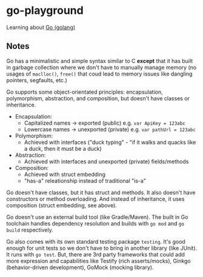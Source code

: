 # go-playground
Learning about [Go (golang)](https://go.dev/)

## Notes
Go has a minimalistic and simple syntax similar to C **except** that it has built in garbage collection where we don't have to manually manage memory (no usages of `maclloc()`, `free()` that coud lead to memory issues like dangling pointers, segfaults, etc.)

Go supports some object-orientated principles: encapsulation, polymorphism, abstraction, and composition, but doesn't have classes or inheritance. 
* Encapsulation: 
    * Capitalized names -> exported (public) e.g. `var ApiKey = 123abc`
    * Lowercase names -> unexported (private) e.g. `var pathUrl = 123abc`
* Polymorphism:
    * Achieved with interfaces ("duck typing" - "if it walks and quacks like a duck, then it must be a duck)
* Abstraction:
    * Achieved with interfaces and unexported (private) fields/methods
* Composition:
    * Achieved with struct embedding
    * "has-a" releationship instead of traditional "is-a"

Go doesn't have classes, but it has struct and methods. It also doesn't have constructors or method overloading. And instead of inheritance, it uses composition (struct embedding, see above).

Go doesn't use an external build tool (like Gradle/Maven). The built in Go toolchain handles dependency resolution and builds with `go mod` and `go build` respectively.

Go also comes with its own standard testing package `testing`. It's good enough for unit tests so we don't have to bring in another library (like JUnit). It runs with `go test`. But, there are 3rd party frameworks that could add more expression and capabilities like Testify (rich asserts/mocks), Ginkgo (behavior-driven development), GoMock (mocking library).
